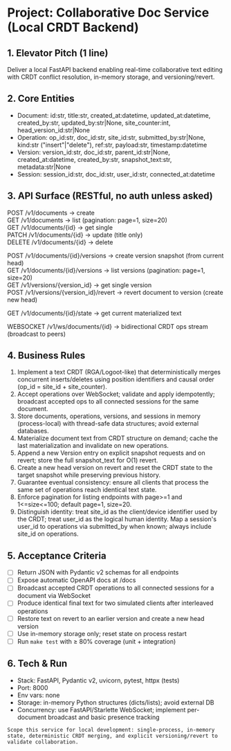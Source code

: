 # Project: Collaborative Doc Service (Local CRDT Backend)

## 1. Elevator Pitch (1 line)
Deliver a local FastAPI backend enabling real-time collaborative text editing with CRDT conflict resolution, in-memory storage, and versioning/revert.

## 2. Core Entities
- Document: id:str, title:str, created_at:datetime, updated_at:datetime, created_by:str, updated_by:str|None, site_counter:int, head_version_id:str|None  
- Operation: op_id:str, doc_id:str, site_id:str, submitted_by:str|None, kind:str ("insert"|"delete"), ref:str, payload:str, timestamp:datetime  
- Version: version_id:str, doc_id:str, parent_id:str|None, created_at:datetime, created_by:str, snapshot_text:str, metadata:str|None  
- Session: session_id:str, doc_id:str, user_id:str, connected_at:datetime  

## 3. API Surface (RESTful, no auth unless asked)
POST   /v1/documents                 → create  
GET    /v1/documents                 → list (pagination: page=1, size=20)  
GET    /v1/documents/{id}            → get single  
PATCH  /v1/documents/{id}            → update (title only)  
DELETE /v1/documents/{id}            → delete  

POST   /v1/documents/{id}/versions   → create version snapshot (from current head)  
GET    /v1/documents/{id}/versions   → list versions (pagination: page=1, size=20)  
GET    /v1/versions/{version_id}     → get single version  
POST   /v1/versions/{version_id}/revert → revert document to version (create new head)  

GET    /v1/documents/{id}/state      → get current materialized text  

WEBSOCKET /v1/ws/documents/{id}      → bidirectional CRDT ops stream (broadcast to peers)

## 4. Business Rules
1. Implement a text CRDT (RGA/Logoot-like) that deterministically merges concurrent inserts/deletes using position identifiers and causal order (op_id = site_id + site_counter).  
2. Accept operations over WebSocket; validate and apply idempotently; broadcast accepted ops to all connected sessions for the same document.  
3. Store documents, operations, versions, and sessions in memory (process-local) with thread-safe data structures; avoid external databases.  
4. Materialize document text from CRDT structure on demand; cache the last materialization and invalidate on new operations.  
5. Append a new Version entry on explicit snapshot requests and on revert; store the full snapshot_text for O(1) revert.  
6. Create a new head version on revert and reset the CRDT state to the target snapshot while preserving previous history.  
7. Guarantee eventual consistency: ensure all clients that process the same set of operations reach identical text state.  
8. Enforce pagination for listing endpoints with page>=1 and 1<=size<=100; default page=1, size=20.  
9. Distinguish identity: treat site_id as the client/device identifier used by the CRDT; treat user_id as the logical human identity. Map a session's user_id to operations via submitted_by when known; always include site_id on operations.  

## 5. Acceptance Criteria
- [ ] Return JSON with Pydantic v2 schemas for all endpoints  
- [ ] Expose automatic OpenAPI docs at /docs  
- [ ] Broadcast accepted CRDT operations to all connected sessions for a document via WebSocket  
- [ ] Produce identical final text for two simulated clients after interleaved operations  
- [ ] Restore text on revert to an earlier version and create a new head version  
- [ ] Use in-memory storage only; reset state on process restart  
- [ ] Run `make test` with ≥ 80% coverage (unit + integration)  

## 6. Tech & Run
- Stack: FastAPI, Pydantic v2, uvicorn, pytest, httpx (tests)  
- Port: 8000  
- Env vars: none  
- Storage: in-memory Python structures (dicts/lists); avoid external DB  
- Concurrency: use FastAPI/Starlette WebSocket; implement per-document broadcast and basic presence tracking  

```note
Scope this service for local development: single-process, in-memory state, deterministic CRDT merging, and explicit versioning/revert to validate collaboration.
```
